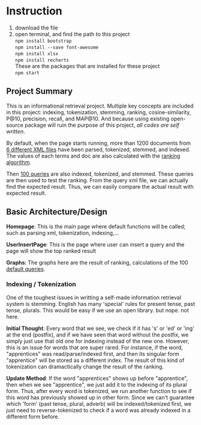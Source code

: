 
# Instruction
1. download the file <br/>
2. open terminal, and find the path to this project <br/>
`npm install bootstrap` <br/>
`npm install --save font-awesome` <br/>
`npm install xlsx` <br/>
`npm install recharts` <br/>
These are the packages that are installed for these project <br/>
`npm start` <br/>
## Project Summary
This is an informational retrieval project. Multiple key concepts are included in this project: indexing, tokenization, stemming, ranking, cosine-similarity, P@10, precision, recall, and MAP@10. And because using existing open-source package will ruin the purpose of this project, _all codes are self written_.

By default, when the page starts running, more than 1200 documents from [6 different XML files](./src/cfcFiles) have been parsed, tokenized, stemmed, and indexed. The values of each terms and doc are also calculated with the [ranking algorithm](https://janav.wordpress.com/2013/10/27/tf-idf-and-cosine-similarity/).

Then [100 queries](./src/queryFiles/cfquery.xml) are also indexed, tokenized, and stemmed. These queries are then used to test the ranking.  From the query xml file, we can actually find the expected result. Thus, we can easily compare the actual result with expected result.

## Basic Architecture/Design
**Homepage**: This is the main page where default functions will be called; such as parsing xml, tokenization, indexing,...

**UserInsertPage**: This is  the page where user can insert a query and the page will show the top ranked result

**Graphs**: The graphs here are the result of ranking, calculations of the 100 [default queries](./src/queryFiles/cfquery.xml).

### Indexing / Tokenization
One of the toughest issues in writting a self-made information retrieval system is stemming. English has many 'special' rules for present tense, past tense, plurals. This would be easy if we use an open library. but nope. not here. 

**Initial Thought**: Every word that we see, we check if it has 's' or 'ed' or 'ing' at the end (postfix), and if we have seen that word without the postfix, we simply just use that old one for indexing instead of the new one. However, this is an issue for words that are super rared. For instance, if the word, "apprentices" was read/parse/indexed first, and then its singular form "apprentice" will be stored as a different index. The result of this kind of tokenization can dramactically change the result of the ranking.

**Update Method**: If the word "apprentices" shows up before "apprentice", then when we see "apprentice", we just add it to the indexing of its plural form. Thus, after every word is tokenized, we run another function to see if this word has previously showed up in other form. Since we can't guarantee which 'form' (past tense, plural, adverb) will be indexed/tokenized first, we just need to reverse-tokenized to check if a word was already indexed in a different form before. 

